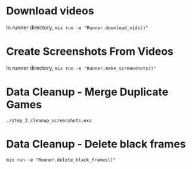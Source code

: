 # Download videos

In runner directory, `mix run -e "Runner.download_vids()"`

# Create Screenshots From Videos

In runner directory, `mix run -e "Runner.make_screenshots()"`

# Data Cleanup - Merge Duplicate Games

`./step_3_cleanup_screenshots.exs`

# Data Cleanup - Delete black frames

`mix run -e "Runner.delete_black_frames()"`
